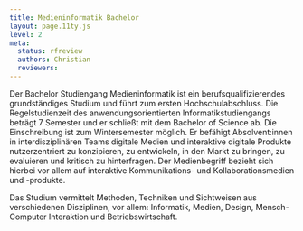 ```yaml
---
title: Medieninformatik Bachelor
layout: page.11ty.js
level: 2
meta:
  status: rfreview
  authors: Christian
  reviewers: 
---
```


Der Bachelor Studiengang Medieninformatik ist ein berufsqualifizierendes grundständiges Studium und führt zum ersten Hochschulabschluss. Die Regelstudienzeit des anwendungsorientierten Informatikstudiengangs beträgt 7 Semester und er schließt mit dem Bachelor of Science ab. Die Einschreibung ist zum Wintersemester möglich. Er befähigt Absolvent:innen in interdisziplinären Teams digitale Medien und interaktive digitale Produkte nutzerzentriert zu konzipieren, zu entwickeln, in den Markt zu bringen, zu evaluieren und kritisch zu hinterfragen. Der Medienbegriff bezieht sich hierbei vor allem auf interaktive Kommunikations- und Kollaborationsmedien und -produkte.

Das Studium vermittelt Methoden, Techniken und Sichtweisen aus verschiedenen Disziplinen, vor allem: Informatik, Medien, Design, Mensch-Computer Interaktion und Betriebswirtschaft.